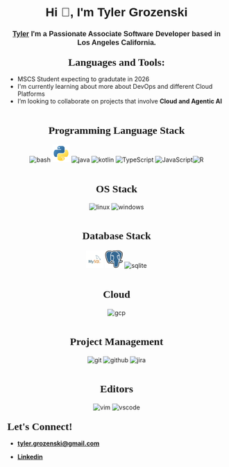 <!-- Header Section -->
<h1 align="center"><font face="Arial">Hi 👋, I'm Tyler Grozenski </font></h1>
<h3 align="center"><font face="Arial"><a href="https://www.linkedin.com/in/tgrozenski/" target="_blank" rel="noreferrer">Tyler</a> I'm a Passionate Associate Software Developer based in Los Angeles California. </font></h3>

<!-- Languages and Tools Section -->
<h3 align="center"><font size="+2" face="Verdana">Languages and Tools:</font></h3>


- MSCS Student expecting to gradutate in 2026
- I'm currently learning about more about DevOps and different Cloud Platforms
- I’m looking to collaborate on projects that involve **Cloud and Agentic AI**


<h1 align="center"><font size="+2" face="Verdana">Programming Language Stack</font></h1><p align="center">
<img src="https://www.vectorlogo.zone/logos/gnu_bash/gnu_bash-icon.svg" alt="bash" title="bash" title="bash" width="40" height="40"/>  <img src="https://raw.githubusercontent.com/github/explore/80688e429a7d4ef2fca1e82350fe8e3517d3494d/topics/python/python.png" alt="python" title="python" width="40" height="40"> <img src="https://file.labex.io/namespace/df87b950-1f37-4316-bc07-6537a1f2c481/java/lab-your-first-java-lab/assets/java.svg" alt="java" title="java" width="40" height="40"/> <img src="https://www.logo.wine/a/logo/Kotlin_(programming_language)/Kotlin_(programming_language)-Logo.wine.svg" alt="kotlin" title="kotlin" width="40" height="40"/> <img src="https://upload.wikimedia.org/wikipedia/commons/thumb/f/f5/Typescript.svg/1200px-Typescript.svg.png" alt="TypeScript" title="TypeScript" width="40" height="40"/> <img src="https://upload.wikimedia.org/wikipedia/commons/thumb/9/99/Unofficial_JavaScript_logo_2.svg/512px-Unofficial_JavaScript_logo_2.svg.png?20141107110902" alt="JavaScript" title="JavaScript" width="40" height="40"/><img src="https://upload.wikimedia.org/wikipedia/commons/thumb/1/1b/R_logo.svg/1200px-R_logo.svg.png"alt="R" title="R" width="40" height="40"/>
</p>
<!--  -->
<h1 align="center"><font size="+2" face="Verdana">OS Stack</font></h1>
<p align="center"><img src="https://brandlogos.net/wp-content/uploads/2020/03/Linux-logo.png" alt="linux" title="linux" width="40" height="40"/> <img src="https://thatkeith.com/articles/wp-content/uploads/2012/09/Windows-flag-logo-Windows-7.png" alt="windows" title="windows" width="40" height="40"/></p>

<h1 align="center"><font size="+2" face="Verdana">Database Stack</font></h1>
<p align="center"><img src="https://raw.githubusercontent.com/github/explore/80688e429a7d4ef2fca1e82350fe8e3517d3494d/topics/mysql/mysql.png" alt="mysql" title="mysql" width="40" height="40"/>  <img src="https://raw.githubusercontent.com/github/explore/80688e429a7d4ef2fca1e82350fe8e3517d3494d/topics/postgresql/postgresql.png" alt="postgresql" title="postgresql" width="40" height="40"/> <img src="https://cdn.iconscout.com/icon/free/png-256/free-sqlite-icon-svg-png-download-282687.png?f=webp" alt="sqlite" title="sqlite" width="40" height="40"/></p>

<h1 align="center"><font size="+2" face="Verdana">Cloud</font></h1>
<p align="center"><img src="https://bobcares.com/wp-content/uploads/2024/11/google-cloud-platform-logo-icon-2048x1824-pg4wzspq-1.png" alt="gcp" title="gcp" width="40" height="40"/></p>

<h1 align="center"><font size="+2" face="Verdana">Project Management</font></h1>
<p align="center"><img src="https://www.vectorlogo.zone/logos/git-scm/git-scm-icon.svg" alt="git" title="git" width="40" height="40"/>  <img src="https://www.vectorlogo.zone/logos/github/github-icon.svg" alt="github" title="github" width="40" height="40"/>  <img src="https://www.vectorlogo.zone/logos/atlassian_jira/atlassian_jira-icon.svg" alt="jira" title="jira" width="40" height="40"/> </p>

<h1 align="center"><font size="+2" face="Verdana">Editors</font></h1>
<p align="center"> <img src="https://upload.wikimedia.org/wikipedia/commons/thumb/9/9f/Vimlogo.svg/1022px-Vimlogo.svg.png" alt="vim" title="vim" width="40" height="40"/> <img src="https://upload.wikimedia.org/wikipedia/commons/thumb/9/9a/Visual_Studio_Code_1.35_icon.svg/1024px-Visual_Studio_Code_1.35_icon.svg.png" alt="vscode" title="vscode" width="40" height="40"/> </p>

<h3 align="left"><font size="+2" face="Verdana">Let's Connect!</font></h3>

- **[tyler.grozenski@gmail.com](mailto:tyler.grozenski@gmail.com)**

- **[Linkedin](https://linkedin.com/in/tgrozenski)**